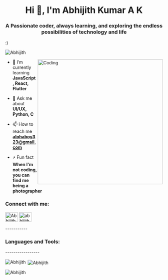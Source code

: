 <h1 align="center">Hi 👋, I'm Abhijith Kumar A K</h1>
<h3 align="center">A Passionate coder, always learning, and exploring the endless possibilities of technology and life </h3>
<p>     :)</p>

<p align="left"> <img src="https://komarev.com/ghpvc/?username=Alphaboy323&label=Profile%20views&color=0e75b6&style=flat" alt="Abhijith" /> </p>

<img align="right" alt="Coding" width="400" src="https://orig00.deviantart.net/fad3/f/2016/098/0/4/flame__gif__by_mastercheesecake-d9y5gdr.png">


- 🌱 I’m currently learning **JavaScript, React, Flutter**

- 💬 Ask me about **UI/UX, Python, C**

- 📫 How to reach me **alphaboy323@gmail.com**

- ⚡ Fun fact **When I'm not coding, you can find me being a photographer**

<h3 align="left">Connect with me:</h3>
<p align="left">
<a href="https://www.linkedin.com/in/abhijithkumarofficial/" target="blank"><img align="center" src="https://raw.githubusercontent.com/rahuldkjain/github-profile-readme-generator/master/src/images/icons/Social/linked-in-alt.svg" alt="Abhijith Kumar A K" height="30" width="40" /></a>
<a href="https://instagram.com/abhijithkumarofficial" target="blank"><img align="center" src="https://raw.githubusercontent.com/rahuldkjain/github-profile-readme-generator/master/src/images/icons/Social/instagram.svg" alt="abhijithkumarofficial" height="30" width="40" /></a>
</p>
<p>     -----------</p>

<h3 align="left">Languages and Tools:</h3>
<p align="left">
    <!-- Icons for languages and tools here -->
</p>

<p>     -----------------</p>

<p><img align="left" src="https://github-readme-stats.vercel.app/api/top-langs?username=Alphaboy323&show_icons=true&theme=monokai&locale=en&layout=compact" alt="Abhijith" /></p>
<p>&nbsp;<img align="center" src="https://github-readme-stats.vercel.app/api?username=Alphaboy323&show_icons=true&theme=monokai&locale=en" alt="Abhijith" /></p>

<p><img align="center" src="https://github-readme-streak-stats.herokuapp.com/?user=Alphaboy323&theme=monokai" alt="Abhijith" /></p>
